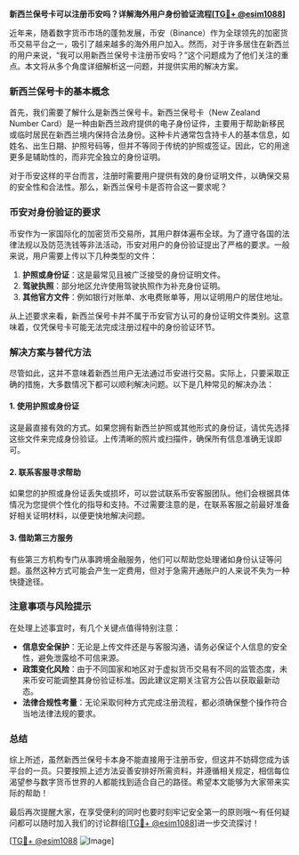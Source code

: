 **新西兰保号卡可以注册币安吗？详解海外用户身份验证流程[[TG💪+ @esim1088](https://t.me/s/esim1088)]**

近年来，随着数字货币市场的蓬勃发展，币安（Binance）作为全球领先的加密货币交易平台之一，吸引了越来越多的海外用户加入。然而，对于许多居住在新西兰的用户来说，“我可以用新西兰保号卡注册币安吗？”这个问题成为了他们关注的重点。本文将从多个角度详细解析这一问题，并提供实用的解决方案。

### 新西兰保号卡的基本概念

首先，我们需要了解什么是新西兰保号卡。新西兰保号卡（New Zealand Number Card）是一种由新西兰政府提供的电子身份证件，主要用于帮助新移民或临时居民在新西兰境内保持合法身份。这种卡片通常包含持卡人的基本信息，如姓名、出生日期、护照号码等，但并不等同于传统的护照或签证。因此，它的用途更多是辅助性的，而非完全独立的身份证明。

对于币安这样的平台而言，注册时需要用户提供有效的身份证明文件，以确保交易的安全性和合法性。那么，新西兰保号卡是否符合这一要求呢？

### 币安对身份验证的要求

币安作为一家国际化的加密货币交易所，其用户群体遍布全球。为了遵守各国的法律法规以及防范洗钱等非法活动，币安对用户的身份验证提出了严格的要求。一般来说，用户需要上传以下几种类型的文件：

1. **护照或身份证**：这是最常见且被广泛接受的身份证明文件。
2. **驾驶执照**：部分地区允许使用驾驶执照作为补充身份证明。
3. **其他官方文件**：例如银行对账单、水电费账单等，用以证明用户的居住地址。

从上述要求来看，新西兰保号卡并不属于币安官方认可的身份证明文件类别。这意味着，仅凭保号卡可能无法完成注册过程中的身份验证环节。

### 解决方案与替代方法

尽管如此，这并不意味着新西兰用户无法通过币安进行交易。实际上，只要采取正确的措施，大多数情况下都可以顺利解决问题。以下是几种常见的解决办法：

#### 1. 使用护照或身份证
这是最直接有效的方式。如果您拥有新西兰护照或其他形式的身份证，请优先选择这些文件来完成身份验证。上传清晰的照片或扫描件，确保所有信息准确无误即可。

#### 2. 联系客服寻求帮助
如果您的护照或身份证丢失或损坏，可以尝试联系币安客服团队。他们会根据具体情况为您提供个性化的指导和支持。不过需要注意的是，在联系客服之前最好准备好相关证明材料，以便更快地解决问题。

#### 3. 借助第三方服务
有些第三方机构专门从事跨境金融服务，他们可以帮助您处理诸如身份认证等问题。虽然这种方式可能会产生一定费用，但对于急需开通账户的人来说不失为一种快捷途径。

### 注意事项与风险提示

在处理上述事宜时，有几个关键点值得特别注意：

- **信息安全保护**：无论是上传文件还是与客服沟通，请务必保证个人信息的安全性，避免泄露给不可信来源。
- **政策变化风险**：由于不同国家和地区对于虚拟货币交易有不同的监管态度，未来币安可能调整其身份验证标准。因此建议定期关注官方公告以获取最新动态。
- **法律合规性考量**：无论采取何种方式完成注册流程，都必须确保整个操作符合当地法律法规的要求。

### 总结

综上所述，虽然新西兰保号卡本身不能直接用于注册币安，但这并不妨碍您成为该平台的一员。只要按照上述方法妥善安排好所需资料，并遵循相关规定，相信每位渴望参与数字货币世界的人都能找到适合自己的路径。希望本文能够为大家带来实际的帮助！

最后再次提醒大家，在享受便利的同时也要时刻牢记安全第一的原则哦～有任何疑问都可以随时加入我们的讨论群组[[TG💪+ @esim1088](https://t.me/s/esim1088)]进一步交流探讨！  

[[TG💪+ @esim1088](https://t.me/s/esim1088) ![Image](https://i.postimg.cc/4NQfJmqS/Snipaste-2025-05-13-00-14-12.png)]